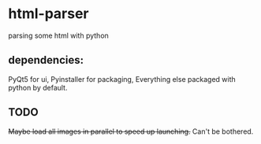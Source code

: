 # html-parser

parsing some html with python

## dependencies:

PyQt5 for ui, Pyinstaller for packaging, Everything else packaged with python by default.

## TODO
~~Maybe load all images in parallel to speed up launching.~~ Can't be bothered.
